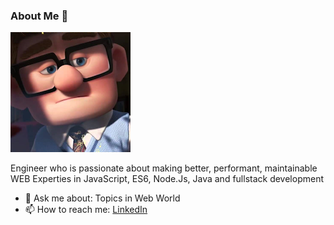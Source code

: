 ### About Me 👋

![](./assets/me.png) 

<!--
**parabmahesh/parabmahesh** is a ✨ _special_ ✨ repository because its `README.md` (this file) appears on your GitHub profile.

Here are some ideas to get you started:

- 🔭 I’m currently working on ...
- 🌱 I’m currently learning ...
- 👯 I’m looking to collaborate on ...
- 🤔 I’m looking for help with ...
- 💬 Ask me about ...
- 📫 How to reach me: ...
- 😄 Pronouns: ...
- ⚡ Fun fact: ...
-->

Engineer who is passionate about making better, performant, maintainable WEB
Experties in JavaScript, ES6, Node.Js, Java and fullstack development

- 💬 Ask me about: Topics in Web World
- 📫 How to reach me: [LinkedIn](https://www.linkedin.com/in/maheshparab2040/)
